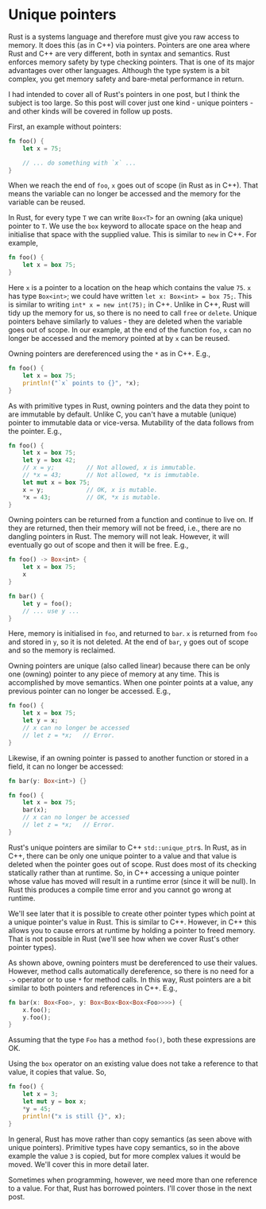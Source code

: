 # Unique pointers

Rust is a systems language and therefore must give you raw access to memory. It
does this (as in C++) via pointers. Pointers are one area where Rust and C++ are
very different, both in syntax and semantics. Rust enforces memory safety by
type checking pointers. That is one of its major advantages over other
languages. Although the type system is a bit complex, you get memory safety and
bare-metal performance in return.

I had intended to cover all of Rust's pointers in one post, but I think the
subject is too large. So this post will cover just one kind - unique pointers -
and other kinds will be covered in follow up posts.

First, an example without pointers:

```rust
fn foo() {
    let x = 75;

    // ... do something with `x` ...
}
```

When we reach the end of `foo`, `x` goes out of scope (in Rust as in C++). That
means the variable can no longer be accessed and the memory for the variable can
be reused.

In Rust, for every type `T` we can write `Box<T>` for an owning (aka unique)
pointer to `T`. We use the `box` keyword to allocate space on the heap and
initialise that space with the supplied value. This is similar to `new` in C++.
For example,

```rust
fn foo() {
    let x = box 75;
}
```

Here `x` is a pointer to a location on the heap which contains the value `75`.
`x` has type `Box<int>`; we could have written `let x: Box<int> = box 75;`. This
is similar to writing `int* x = new int(75);` in C++. Unlike in C++, Rust will
tidy up the memory for us, so there is no need to call `free` or `delete`.
Unique pointers behave similarly to values - they are deleted when the variable
goes out of scope. In our example, at the end of the function `foo`, `x` can no
longer be accessed and the memory pointed at by `x` can be reused.

Owning pointers are dereferenced using the `*` as in C++. E.g.,

```rust
fn foo() {
    let x = box 75;
    println!("`x` points to {}", *x);
}
```

As with primitive types in Rust, owning pointers and the data they point to are
immutable by default. Unlike C, you can't have a mutable (unique) pointer to
immutable data or vice-versa. Mutability of the data follows from the pointer.
E.g.,

```rust
fn foo() {
    let x = box 75;
    let y = box 42;
    // x = y;         // Not allowed, x is immutable.
    // *x = 43;       // Not allowed, *x is immutable.
    let mut x = box 75;
    x = y;            // OK, x is mutable.
    *x = 43;          // OK, *x is mutable.
}
```

Owning pointers can be returned from a function and continue to live on. If they
are returned, then their memory will not be freed, i.e., there are no dangling
pointers in Rust. The memory will not leak. However, it will eventually go out of
scope and then it will be free. E.g.,

```rust
fn foo() -> Box<int> {
    let x = box 75;
    x
}

fn bar() {
    let y = foo();
    // ... use y ...
}
```

Here, memory is initialised in `foo`, and returned to `bar`. `x` is returned
from `foo` and stored in `y`, so it is not deleted. At the end of `bar`, `y`
goes out of scope and so the memory is reclaimed.

Owning pointers are unique (also called linear) because there can be only one
(owning) pointer to any piece of memory at any time. This is accomplished by
move semantics. When one pointer points at a value, any previous pointer can no
longer be accessed. E.g.,

```rust
fn foo() {
    let x = box 75;
    let y = x;
    // x can no longer be accessed
    // let z = *x;   // Error.
}
```

Likewise, if an owning pointer is passed to another function or stored in a
field, it can no longer be accessed:

```rust
fn bar(y: Box<int>) {}

fn foo() {
    let x = box 75;
    bar(x);
    // x can no longer be accessed
    // let z = *x;   // Error.
}
```

Rust's unique pointers are similar to C++ `std::unique_ptr`s. In Rust, as in
C++, there can be only one unique pointer to a value and that value is deleted
when the pointer goes out of scope. Rust does most of its checking statically
rather than at runtime. So, in C++ accessing a unique pointer whose value has
moved will result in a runtime error (since it will be null). In Rust this
produces a compile time error and you cannot go wrong at runtime.

We'll see later that it is possible to create other pointer types which point at
a unique pointer's value in Rust. This is similar to C++. However, in C++ this
allows you to cause errors at runtime by holding a pointer to freed memory. That
is not possible in Rust (we'll see how when we cover Rust's other pointer
types).

As shown above, owning pointers must be dereferenced to use their values.
However, method calls automatically dereference, so there is no need for a `->`
operator or to use `*` for method calls. In this way, Rust pointers are a bit
similar to both pointers and references in C++. E.g.,

```rust
fn bar(x: Box<Foo>, y: Box<Box<Box<Box<Foo>>>>) {
    x.foo();
    y.foo();
}
```

Assuming that the type `Foo` has a method `foo()`, both these expressions are OK.

Using the `box` operator on an existing value does not take a reference to that value, it copies that value. So,

```rust
fn foo() {
    let x = 3;
    let mut y = box x;
    *y = 45;
    println!("x is still {}", x);
}
```

In general, Rust has move rather than copy semantics (as seen above with unique
pointers). Primitive types have copy semantics, so in the above example the
value `3` is copied, but for more complex values it would be moved. We'll cover
this in more detail later.

Sometimes when programming, however, we need more than one reference to a value.
For that, Rust has borrowed pointers. I'll cover those in the next post.
